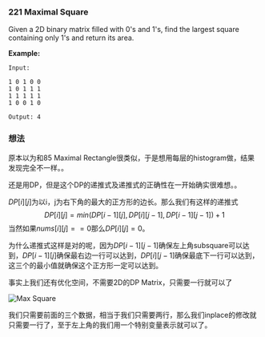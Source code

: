 ### 221 Maximal Square

Given a 2D binary matrix filled with 0's and 1's, find the largest square containing only 1's and return its area.

**Example:**

```
Input: 

1 0 1 0 0
1 0 1 1 1
1 1 1 1 1
1 0 0 1 0

Output: 4
```

### 想法

原本以为和85 Maximal Rectangle很类似，于是想用每层的histogram做，结果发现完全不一样。。

还是用DP，但是这个DP的递推式及递推式的正确性在一开始确实很难想。。

$DP[i][j]$为以i，j为右下角的最大的正方形的边长。那么我们有这样的递推式
$$
DP[i][j] = min(DP[i-1][j], DP[i][j-1], DP[i-1][j-1]) + 1
$$
当然如果$nums[i][j] == 0$那么$DP[i][j] = 0$。

为什么递推式这样是对的呢，因为$DP[i-1][j-1]$确保左上角subsquare可以达到，$DP[i-1][j]$确保最右边一行可以达到，$DP[i][j-1]$确保最底下一行可以达到，这三个的最小值就确保这个正方形一定可以达到。

事实上我们还有优化空间，不需要2D的DP Matrix，只需要一行就可以了

![ Max Square ](https://leetcode.com/media/original_images/221_Maximal_Square1.png?raw=true)

我们只需要前面的三个数据，相当于我们只需要两行，那么我们inplace的修改就只需要一行了，至于左上角的我们用一个特别变量表示就可以了。